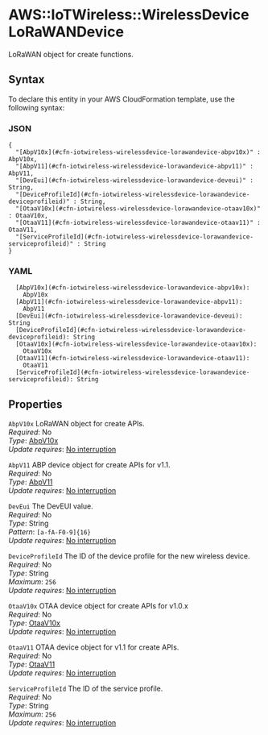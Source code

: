 # AWS::IoTWireless::WirelessDevice LoRaWANDevice<a name="aws-properties-iotwireless-wirelessdevice-lorawandevice"></a>

LoRaWAN object for create functions\.

## Syntax<a name="aws-properties-iotwireless-wirelessdevice-lorawandevice-syntax"></a>

To declare this entity in your AWS CloudFormation template, use the following syntax:

### JSON<a name="aws-properties-iotwireless-wirelessdevice-lorawandevice-syntax.json"></a>

```
{
  "[AbpV10x](#cfn-iotwireless-wirelessdevice-lorawandevice-abpv10x)" : AbpV10x,
  "[AbpV11](#cfn-iotwireless-wirelessdevice-lorawandevice-abpv11)" : AbpV11,
  "[DevEui](#cfn-iotwireless-wirelessdevice-lorawandevice-deveui)" : String,
  "[DeviceProfileId](#cfn-iotwireless-wirelessdevice-lorawandevice-deviceprofileid)" : String,
  "[OtaaV10x](#cfn-iotwireless-wirelessdevice-lorawandevice-otaav10x)" : OtaaV10x,
  "[OtaaV11](#cfn-iotwireless-wirelessdevice-lorawandevice-otaav11)" : OtaaV11,
  "[ServiceProfileId](#cfn-iotwireless-wirelessdevice-lorawandevice-serviceprofileid)" : String
}
```

### YAML<a name="aws-properties-iotwireless-wirelessdevice-lorawandevice-syntax.yaml"></a>

```
  [AbpV10x](#cfn-iotwireless-wirelessdevice-lorawandevice-abpv10x): 
    AbpV10x
  [AbpV11](#cfn-iotwireless-wirelessdevice-lorawandevice-abpv11): 
    AbpV11
  [DevEui](#cfn-iotwireless-wirelessdevice-lorawandevice-deveui): String
  [DeviceProfileId](#cfn-iotwireless-wirelessdevice-lorawandevice-deviceprofileid): String
  [OtaaV10x](#cfn-iotwireless-wirelessdevice-lorawandevice-otaav10x): 
    OtaaV10x
  [OtaaV11](#cfn-iotwireless-wirelessdevice-lorawandevice-otaav11): 
    OtaaV11
  [ServiceProfileId](#cfn-iotwireless-wirelessdevice-lorawandevice-serviceprofileid): String
```

## Properties<a name="aws-properties-iotwireless-wirelessdevice-lorawandevice-properties"></a>

`AbpV10x`  <a name="cfn-iotwireless-wirelessdevice-lorawandevice-abpv10x"></a>
LoRaWAN object for create APIs\.  
*Required*: No  
*Type*: [AbpV10x](aws-properties-iotwireless-wirelessdevice-abpv10x.md)  
*Update requires*: [No interruption](https://docs.aws.amazon.com/AWSCloudFormation/latest/UserGuide/using-cfn-updating-stacks-update-behaviors.html#update-no-interrupt)

`AbpV11`  <a name="cfn-iotwireless-wirelessdevice-lorawandevice-abpv11"></a>
ABP device object for create APIs for v1\.1\.  
*Required*: No  
*Type*: [AbpV11](aws-properties-iotwireless-wirelessdevice-abpv11.md)  
*Update requires*: [No interruption](https://docs.aws.amazon.com/AWSCloudFormation/latest/UserGuide/using-cfn-updating-stacks-update-behaviors.html#update-no-interrupt)

`DevEui`  <a name="cfn-iotwireless-wirelessdevice-lorawandevice-deveui"></a>
The DevEUI value\.  
*Required*: No  
*Type*: String  
*Pattern*: `[a-fA-F0-9]{16}`  
*Update requires*: [No interruption](https://docs.aws.amazon.com/AWSCloudFormation/latest/UserGuide/using-cfn-updating-stacks-update-behaviors.html#update-no-interrupt)

`DeviceProfileId`  <a name="cfn-iotwireless-wirelessdevice-lorawandevice-deviceprofileid"></a>
The ID of the device profile for the new wireless device\.  
*Required*: No  
*Type*: String  
*Maximum*: `256`  
*Update requires*: [No interruption](https://docs.aws.amazon.com/AWSCloudFormation/latest/UserGuide/using-cfn-updating-stacks-update-behaviors.html#update-no-interrupt)

`OtaaV10x`  <a name="cfn-iotwireless-wirelessdevice-lorawandevice-otaav10x"></a>
OTAA device object for create APIs for v1\.0\.x  
*Required*: No  
*Type*: [OtaaV10x](aws-properties-iotwireless-wirelessdevice-otaav10x.md)  
*Update requires*: [No interruption](https://docs.aws.amazon.com/AWSCloudFormation/latest/UserGuide/using-cfn-updating-stacks-update-behaviors.html#update-no-interrupt)

`OtaaV11`  <a name="cfn-iotwireless-wirelessdevice-lorawandevice-otaav11"></a>
OTAA device object for v1\.1 for create APIs\.  
*Required*: No  
*Type*: [OtaaV11](aws-properties-iotwireless-wirelessdevice-otaav11.md)  
*Update requires*: [No interruption](https://docs.aws.amazon.com/AWSCloudFormation/latest/UserGuide/using-cfn-updating-stacks-update-behaviors.html#update-no-interrupt)

`ServiceProfileId`  <a name="cfn-iotwireless-wirelessdevice-lorawandevice-serviceprofileid"></a>
The ID of the service profile\.  
*Required*: No  
*Type*: String  
*Maximum*: `256`  
*Update requires*: [No interruption](https://docs.aws.amazon.com/AWSCloudFormation/latest/UserGuide/using-cfn-updating-stacks-update-behaviors.html#update-no-interrupt)